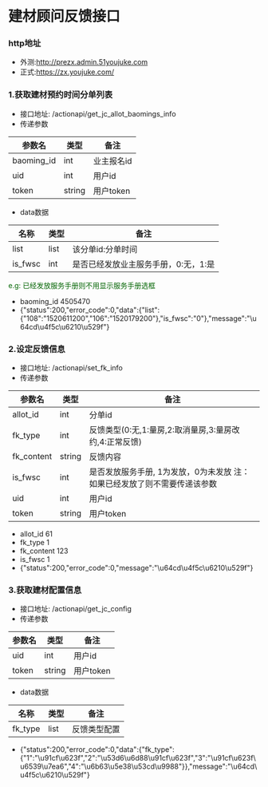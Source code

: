 # 建材顾问反馈接口

### http地址
* 外测:http://prezx.admin.51youjuke.com
* 正式:https://zx.youjuke.com/

### 1.获取建材预约时间分单列表
* 接口地址: /actionapi/get\_jc\_allot\_baomings\_info
* 传递参数 

| 参数名 | 类型 | 备注 |
| ---- | --- | --- |
| baoming_id | int | 业主报名id |
| uid | int | 用户id |
| token | string | 用户token |
* data数据

| 名称 | 类型 | 备注 |
| ---- | --- | --- |
| list | list | 该分单id:分单时间 |
| is_fwsc | int | 是否已经发放业主服务手册，0:无，1:是 |

<font color="006400">e.g: 已经发放服务手册则不用显示服务手册选框</font>

* baoming_id	4505470
* {"status":200,"error_code":0,"data":{"list":{"108":"1520611200","106":"1520179200"},"is_fwsc":"0"},"message":"\u64cd\u4f5c\u6210\u529f"}


### 2.设定反馈信息
* 接口地址: /actionapi/set\_fk\_info
* 传递参数 

| 参数名 | 类型 | 备注 |
| ---- | --- | --- |
| allot_id | int | 分单id |
| fk_type | int | 反馈类型(0:无,1:量房,2:取消量房,3:量房改约,4:正常反馈) |
| fk_content | string | 反馈内容 |
| is_fwsc | int | 是否发放服务手册, 1为发放，0为未发放 注：如果已经发放了则不需要传递该参数 |
| uid | int | 用户id |
| token | string | 用户token |

* allot_id 61
* fk_type 1
* fk_content 123
* is_fwsc 1
* {"status":200,"error_code":0,"message":"\u64cd\u4f5c\u6210\u529f"}

### 3.获取建材配置信息
* 接口地址: /actionapi/get\_jc\_config
* 传递参数 

| 参数名 | 类型 | 备注 |
| ---- | --- | --- |
| uid | int | 用户id |
| token | string | 用户token |

* data数据

| 名称 | 类型 | 备注 |
| ---- | --- | --- |
| fk_type | list | 反馈类型配置 |

* {"status":200,"error_code":0,"data":{"fk_type":{"1":"\u91cf\u623f","2":"\u53d6\u6d88\u91cf\u623f","3":"\u91cf\u623f\u6539\u7ea6","4":"\u6b63\u5e38\u53cd\u9988"}},"message":"\u64cd\u4f5c\u6210\u529f"}
